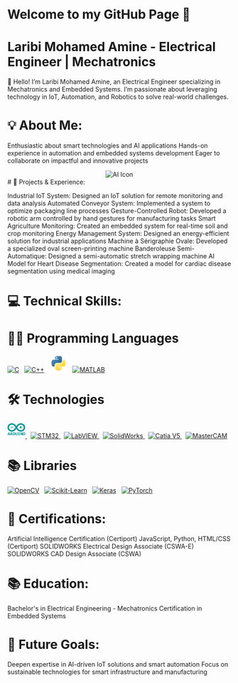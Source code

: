 # Welcome to my GitHub Page 👋
# Laribi Mohamed Amine - Electrical Engineer | Mechatronics

👋 Hello! I’m Laribi Mohamed Amine, an Electrical Engineer specializing in Mechatronics and Embedded Systems. I’m passionate about leveraging technology in IoT, Automation, and Robotics to solve real-world challenges.

# 💡 About Me:

Enthusiastic about smart technologies and AI applications
Hands-on experience in automation and embedded systems development
Eager to collaborate on impactful and innovative projects
<div align="center"> <img src="https://img.icons8.com/ios-filled/50/000000/artificial-intelligence.png" alt="AI Icon"> </div>
# 🚀 Projects & Experience:

Industrial IoT System: Designed an IoT solution for remote monitoring and data analysis
Automated Conveyor System: Implemented a system to optimize packaging line processes
Gesture-Controlled Robot: Developed a robotic arm controlled by hand gestures for manufacturing tasks
Smart Agriculture Monitoring: Created an embedded system for real-time soil and crop monitoring
Energy Management System: Designed an energy-efficient solution for industrial applications
Machine à Sérigraphie Ovale: Developed a specialized oval screen-printing machine
Banderoleuse Semi-Automatique: Designed a semi-automatic stretch wrapping machine
AI Model for Heart Disease Segmentation: Created a model for cardiac disease segmentation using medical imaging

# 💻 Technical Skills:

# 👨‍💻 Programming Languages
<div align="left"> <a href="https://www.cprogramming.com" target="_blank" rel="noreferrer"><img src="https://raw.githubusercontent.com/arasgungore/arasgungore/main/icons/c.svg" alt="C" width="40" height="40" /></a> &nbsp; <a href="https://www.cplusplus.com" target="_blank" rel="noreferrer"><img src="https://raw.githubusercontent.com/arasgungore/arasgungore/main/icons/cplusplus.svg" alt="C++" width="40" height="40" /></a> &nbsp; <a href="https://www.python.org" target="_blank" rel="noreferrer"><img src="https://raw.githubusercontent.com/devicons/devicon/master/icons/python/python-original.svg" alt="Python" width="40" height="40" /></a> &nbsp; <a href="https://www.mathworks.com/products/matlab.html" target="_blank" rel="noreferrer"><img src="https://upload.wikimedia.org/wikipedia/commons/2/21/Matlab_Logo.png" alt="MATLAB" width="40" height="40" /></a> </div>

# 🛠 Technologies

<div align="left"> 
  <a href="https://www.arduino.cc" target="_blank" rel="noreferrer">
    <img src="https://raw.githubusercontent.com/devicons/devicon/master/icons/arduino/arduino-original-wordmark.svg" alt="Arduino" width="40" height="40" />
  </a> &nbsp; 
  <a href="https://www.st.com/en/development-tools/stm32cubeide.html" target="_blank" rel="noreferrer">
    <img src="https://upload.wikimedia.org/wikipedia/commons/8/8e/STMicroelectronics_logo.png" alt="STM32" width="40" height="40" />
  </a> &nbsp; 
  <a href="https://www.labview.com" target="_blank" rel="noreferrer">
    <img src="https://upload.wikimedia.org/wikipedia/commons/7/7e/Labview_logo.png" alt="LabVIEW" width="40" height="40" />
  </a> &nbsp; 
  <a href="https://www.solidworks.com" target="_blank" rel="noreferrer">
    <img src="https://upload.wikimedia.org/wikipedia/commons/3/3c/SolidWorks_Logo.svg" alt="SolidWorks" width="40" height="40" />
  </a> &nbsp; 
  <a href="https://www.catia.com" target="_blank" rel="noreferrer">
    <img src="https://upload.wikimedia.org/wikipedia/commons/6/68/CATIA_Logo.png" alt="Catia V5" width="40" height="40" />
  </a> &nbsp; 
  <a href="https://www.mastercam.com" target="_blank" rel="noreferrer">
    <img src="https://upload.wikimedia.org/wikipedia/commons/f/f9/Mastercam_logo.svg" alt="MasterCAM" width="40" height="40" />
  </a> 
</div>

# 📚 Libraries
<div align="left"> <a href="https://opencv.org" target="_blank" rel="noreferrer"><img src="https://www.vectorlogo.zone/logos/opencv/opencv-icon.svg" alt="OpenCV" width="40" height="40" /></a> &nbsp; <a href="https://scikit-learn.org" target="_blank" rel="noreferrer"><img src="https://upload.wikimedia.org/wikipedia/commons/0/05/Scikit_learn_logo_small.svg" alt="Scikit-Learn" width="40" height="40" /></a> &nbsp; <a href="https://keras.io" target="_blank" rel="noreferrer"><img src="https://upload.wikimedia.org/wikipedia/commons/a/ae/Keras_logo.svg" alt="Keras" width="40" height="40" /></a> &nbsp; <a href="https://pytorch.org" target="_blank" rel="noreferrer"><img src="https://www.vectorlogo.zone/logos/pytorch/pytorch-icon.svg" alt="PyTorch" width="40" height="40" /></a> </div>

# 📜 Certifications:

Artificial Intelligence Certification (Certiport)
JavaScript, Python, HTML/CSS (Certiport)
SOLIDWORKS Electrical Design Associate (CSWA-E)
SOLIDWORKS CAD Design Associate (CSWA)

# 📚 Education:

Bachelor's in Electrical Engineering - Mechatronics
Certification in Embedded Systems

# 🎯 Future Goals:

Deepen expertise in AI-driven IoT solutions and smart automation
Focus on sustainable technologies for smart infrastructure and manufacturing

